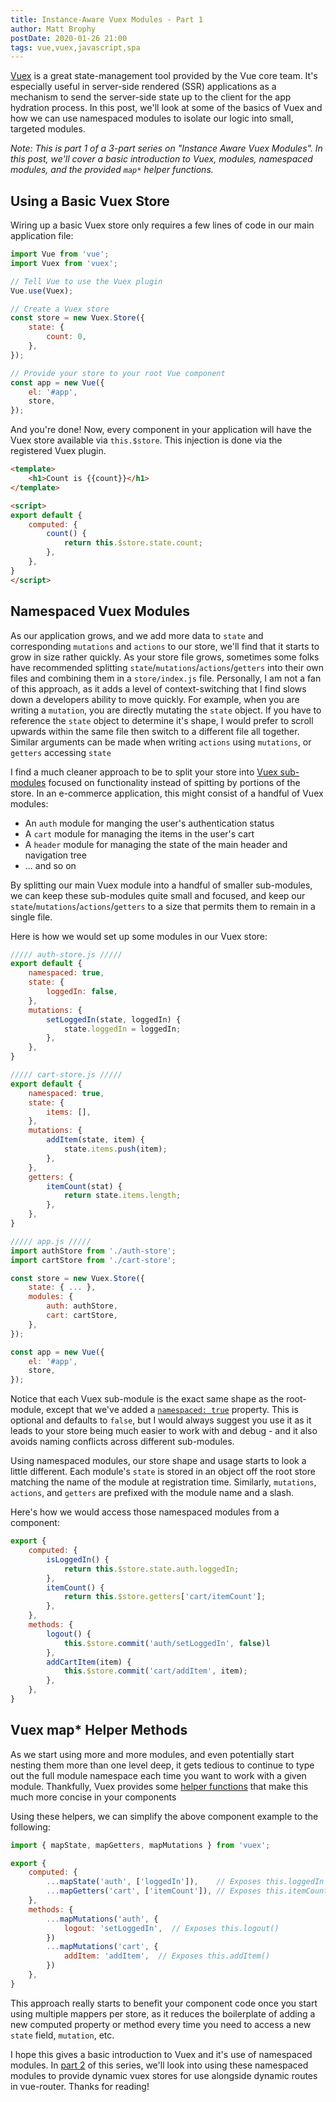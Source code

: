 ```yaml
---
title: Instance-Aware Vuex Modules - Part 1
author: Matt Brophy
postDate: 2020-01-26 21:00
tags: vue,vuex,javascript,spa
---
```


[Vuex](https://vuex.vuejs.org/) is a great state-management tool provided by the Vue core team.  It's especially useful in server-side rendered (SSR) applications as a mechanism to send the server-side state up to the client for the app hydration process.  In this post, we'll look at some of the basics of Vuex and how we can use namespaced modules to isolate our logic into small, targeted modules.

_Note: This is part 1 of a 3-part series on "Instance Aware Vuex Modules".  In this post, we'll cover a basic introduction to Vuex, modules, namespaced modules, and the provided `map*` helper functions._

## Using a Basic Vuex Store

Wiring up a basic Vuex store only requires a few lines of code in our main application file:

```js
import Vue from 'vue';
import Vuex from 'vuex';

// Tell Vue to use the Vuex plugin
Vue.use(Vuex);

// Create a Vuex store
const store = new Vuex.Store({
    state: {
        count: 0,
    },
});

// Provide your store to your root Vue component
const app = new Vue({
    el: '#app',
    store,
});
```

And you're done!  Now, every component in your application will have the Vuex store available via `this.$store`.  This injection is done via the registered Vuex plugin.

```html
<template>
    <h1>Count is {{count}}</h1>
</template>

<script>
export default {
    computed: {
        count() {
            return this.$store.state.count;
        },
    },
}
</script>
```


## Namespaced Vuex Modules

As our application grows, and we add more data to `state` and corresponding `mutations` and `actions` to our store, we'll find that it starts to grow in size rather quickly.  As your store file grows, sometimes some folks have recommended splitting `state`/`mutations`/`actions`/`getters` into their own files and combining them in a `store/index.js` file.  Personally, I am not a fan of this approach, as it adds a level of context-switching that I find slows down a developers ability to move quickly.  For example, when you are writing a `mutation`, you are directly mutating the `state` object.  If you have to reference the `state` object to determine it's shape, I would prefer to scroll upwards within the same file then switch to a different file all together.  Similar arguments can be made when writing `actions` using `mutations`, or `getters` accessing `state`

I find a much cleaner approach to be to split your store into [Vuex sub-modules](https://vuex.vuejs.org/guide/modules.html) focused on functionality instead of spitting by portions of the store.  In an e-commerce application, this might consist of a handful of Vuex modules:

* An `auth` module for manging the user's authentication status
* A `cart` module for managing the items in the user's cart
* A `header` module for managing the state of the main header and navigation tree
* ... and so on

By splitting our main Vuex module into a handful of smaller sub-modules, we can keep these sub-modules quite small and focused, and keep our `state`/`mutations`/`actions`/`getters` to a size that permits them to remain in a single file.

Here is how we would set up some modules in our Vuex store:

```js
///// auth-store.js /////
export default {
    namespaced: true,
    state: {
        loggedIn: false,
    },
    mutations: {
        setLoggedIn(state, loggedIn) {
            state.loggedIn = loggedIn;
        },
    },
}

///// cart-store.js /////
export default {
    namespaced: true,
    state: {
        items: [],
    },
    mutations: {
        addItem(state, item) {
            state.items.push(item);
        },
    },
    getters: {
        itemCount(stat) {
            return state.items.length;
        },
    },
}

///// app.js /////
import authStore from './auth-store';
import cartStore from './cart-store';

const store = new Vuex.Store({
    state: { ... },
    modules: {
        auth: authStore,
        cart: cartStore,
    },
});

const app = new Vue({
    el: '#app',
    store,
});
```

Notice that each Vuex sub-module is the exact same shape as the root-module, except that we've added a [`namespaced: true`](https://vuex.vuejs.org/guide/modules.html#namespacing) property.  This is optional and defaults to `false`, but I would always suggest you use it as it leads to your store being much easier to work with and debug - and it also avoids naming conflicts across different sub-modules.

Using namespaced modules, our store shape and usage starts to look a little different.  Each module's `state` is stored in an object off the root store matching the name of the module at registration time.  Similarly, `mutations`, `actions`, and `getters` are prefixed with the module name and a slash.

Here's how we would access those namespaced modules from a component:

```js
export {
    computed: {
        isLoggedIn() {
            return this.$store.state.auth.loggedIn;
        },
        itemCount() {
            return this.$store.getters['cart/itemCount'];
        },
    },
    methods: {
        logout() {
            this.$store.commit('auth/setLoggedIn', false)l
        },
        addCartItem(item) {
            this.$store.commit('cart/addItem', item);
        },
    },
}
```


## Vuex map* Helper Methods

As we start using more and more modules, and even potentially start nesting them more than one level deep, it gets tedious to continue to type out the full module namespace each time you want to work with a given module.  Thankfully, Vuex provides some [helper functions](https://vuex.vuejs.org/api/#component-binding-helpers) that make this much more concise in your components

Using these helpers, we can simplify the above component example to the following:

```js
import { mapState, mapGetters, mapMutations } from 'vuex';

export {
    computed: {
        ...mapState('auth', ['loggedIn']),    // Exposes this.loggedIn
        ...mapGetters('cart', ['itemCount']), // Exposes this.itemCount
    },
    methods: {
        ...mapMutations('auth', {
            logout: 'setLoggedIn',  // Exposes this.logout()
        })
        ...mapMutations('cart', {
            addItem: 'addItem',  // Exposes this.addItem()
        })
    },
}
```

This approach really starts to benefit your component code once you start using multiple mappers per store, as it reduces the boilerplate of adding a new computed property or method every time you need to access a new `state` field, `mutation`, etc.


I hope this gives a basic introduction to Vuex and it's use of namespaced modules.  In [part 2](/post/instance-aware-vuex-modules-2) of this series, we'll look into using these namespaced modules to provide dynamic vuex stores for use alongside dynamic routes in vue-router.  Thanks for reading!
